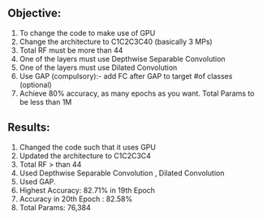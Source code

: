 ## Objective:
1.	To change the code to make use of GPU
2.	Change the architecture to C1C2C3C40 (basically 3 MPs)
3.	Total RF must be more than 44
4.	One of the layers must use Depthwise Separable Convolution
5.	One of the layers must use Dilated Convolution
6.	Use GAP (compulsory):- add FC after GAP to target #of classes (optional)
7.	Achieve 80% accuracy, as many epochs as you want. Total Params to be less than 1M

## Results:
1.  Changed the code such that it uses GPU
2.  Updated the architecture to C1C2C3C4
3.  Total RF > than 44
4.  Used Depthwise Separable Convolution , Dilated Convolution
5.  Used GAP.
6.  Highest Accuracy: 82.71% in 19th Epoch
7.  Accuracy in 20th Epoch : 82.58%
8.  Total Params: 76,384
